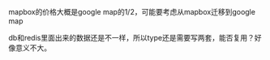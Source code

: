 mapbox的价格大概是google map的1/2，可能要考虑从mapbox迁移到google map

db和redis里面出来的数据还是不一样，所以type还是需要写两套，能否复用？好像意义不大。